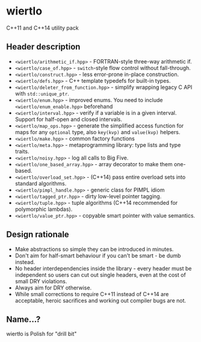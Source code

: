 # wiertlo
C++11 and C++14 utility pack

Header description
------------------

- `<wiertlo/arithmetic_if.hpp>` - FORTRAN-style three-way arithmetic if.
- `<wiertlo/case_of.hpp>` - `switch`-style flow control without fall-through.
- `<wiertlo/construct.hpp>` - less error-prone in-place construction.
- `<wiertlo/defs.hpp>` - C++ template typedefs for built-in types.
- `<wiertlo/deleter_from_function.hpp>` - simplify wrapping legacy C API with `std::unique_ptr`.
- `<wiertlo/enum.hpp>` - improved enums. You need to include `<wiertlo/enum_enable.hpp>` beforehand
- `<wiertlo/interval.hpp>` - verify if a variable is in a given interval. Support for half-open and closed intervals.
- `<wiertlo/map_ops.hpp>` - generate the simplified access function for maps for any `optional` type, also `key(kvp)` and `value(kvp)` helpers.
- `<wiertlo/make.hpp>` - common factory functions
- `<wiertlo/meta.hpp>` - metaprogramming library: type lists and type traits.
- `<wiertlo/noisy.hpp>` - log all calls to Big Five.
- `<wiertlo/one_based_array.hpp>` - array decorator to make them one-based.
- `<wiertlo/overload_set.hpp>` - (C++14) pass entire overload sets into standard algorithms.
- `<wiertlo/pimpl_handle.hpp>` - generic class for PIMPL idiom
- `<wiertlo/tagged_ptr.hpp>` - dirty low-level pointer tagging.
- `<wiertlo/tuple.hpp>` - tuple algorithms (C++14 recommended for polymorphic lambdas).
- `<wiertlo/value_ptr.hpp>` - copyable smart pointer with value semantics. 

Design rationale
----------------

- Make abstractions so simple they can be introduced in minutes.
- Don't aim for half-smart behaviour if you can't be smart - be dumb instead.
- No header interdependencies inside the library - every header must be independent so users can cut out single headers, even at the cost of small DRY violations.
- Always aim for DRY otherwise.
- While small corrections to require C++11 instead of C++14 are acceptable, heroic sacrifices and working out compiler bugs are not.

Name...?
--------

wiertło is Polish for "drill bit"
